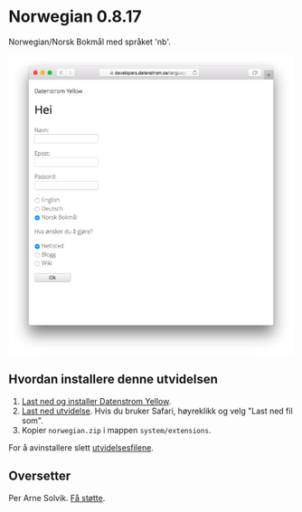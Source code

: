 Norwegian 0.8.17
================
Norwegian/Norsk Bokmål med språket 'nb'.

<p align="center"><img src="norwegian-screenshot.png?raw=true" alt="Screenshot"></p>

## Hvordan installere denne utvidelsen

1. [Last ned og installer Datenstrom Yellow](https://github.com/datenstrom/yellow/).
2. [Last ned utvidelse](https://github.com/datenstrom/yellow-extensions/raw/master/zip/norwegian.zip). Hvis du bruker Safari, høyreklikk og velg "Last ned fil som".
3. Kopier `norwegian.zip` i mappen `system/extensions`.

For å avinstallere slett [utvidelsesfilene](extension.ini).

## Oversetter

Per Arne Solvik. [Få støtte](https://extensions.datenstrom.se/help/).
